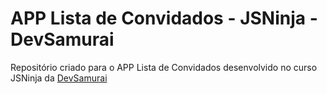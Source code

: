 # APP Lista de Convidados - JSNinja - DevSamurai

Repositório criado para o APP Lista de Convidados desenvolvido no curso JSNinja da [DevSamurai](https://devsamurai.com.br/)

